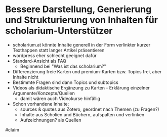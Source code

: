 # Bessere Darstellung, Generierung und Strukturierung von Inhalten für scholarium-Unterstützer

- scholarium.at könnte Inhalte generell in der Form verlinkter kurzer Texthappen statt langer Artikel präsentieren
- wordpress eher schlecht geeignet dafür
- Standard-Ansicht als FAQ
	- Beginnend bei "Was ist das scholarium?"
- Differenzierung freie Karten und premium-Karten bzw. Topics frei, aber Inhalte nicht
- Bestimmte Fragen sind dann Topics und subtopics
- Videos als didaktische Ergänzung zu Karten - Erklärung einzelner Argumente/Konzepte/Quellen
	- damit wären auch Videokurse hinfällig
- Schon vorhandene Inhalte: 
	- sources & quotes aus Zotero, geordnet nach Themen (zu Fragen?)
	- Inhalte aus Scholien und Büchern, aufspalten und verlinken
	- Aufzeichnungen? als Quellen

#claim 